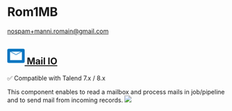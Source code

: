 # Rom1MB
  <nospam+manni.romain@gmail.com>

## <a href='./components/Mail IO/readme.md'><img src='./components/Mail IO/logo.jpg' width='40' height='40'> Mail IO</a>
 :white_check_mark: Compatible with Talend 7.x / 8.x 

This component enables to read a mailbox and process mails in job/pipeline and to send mail from incoming records.
<img src='./components/Mail IO/sample.jpg'>

